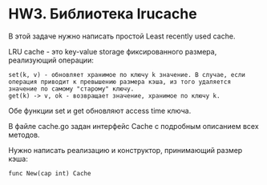 # HW3. Библиотека lrucache



В этой задаче нужно написать простой Least recently used cache.

LRU cache - это key-value storage фиксированного размера, реализующий операции:

    set(k, v) - обновляет хранимое по ключу k значение. В случае, если операция приводит к превышению размера кэша, из того удаляется значение по самому "старому" ключу.
    get(k) -> v, ok - возвращает значение, хранимое по ключу k.

Обе функции set и get обновляют access time ключа.

В файле cache.go задан интерфейс Cache с подробным описанием всех методов.

Нужно написать реализацию и конструктор, принимающий размер кэша:

    func New(cap int) Cache

